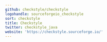 ```yaml
---
github: checkstyle/checkstyle
logohandle: sourceforgeio_checkstyle
sort: checkstyle
title: Checkstyle
twitter: checkstyle_java
website: 'https://checkstyle.sourceforge.io/'
---
```

